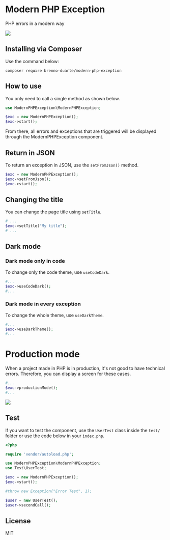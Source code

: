 # Modern PHP Exception

PHP errors in a modern way

<img src="https://res.cloudinary.com/bdlsltfmk/image/upload/v1620047557/exception_uzifw3.png">

## Installing via Composer

Use the command below:

```
composer require brenno-duarte/modern-php-exception
```

## How to use

You only need to call a single method as shown below.

```php
use ModernPHPException\ModernPHPException;

$exc = new ModernPHPException();
$exc->start();
```

From there, all errors and exceptions that are triggered will be displayed through the ModernPHPException component.

## Return in JSON

To return an exception in JSON, use the `setFromJson()` method.

```php
$exc = new ModernPHPException();
$exc->setFromJson();
$exc->start();
```

## Changing the title

You can change the page title using `setTitle`.

```php
# ...
$exc->setTitle("My title");
# ...
```

## Dark mode

### Dark mode only in code

To change only the code theme, use `useCodeDark`.

```php
#...
$exc->useCodeDark();
#...
```

### Dark mode in every exception

To change the whole theme, use `useDarkTheme`.

```php
#...
$exc->useDarkTheme();
#...
```

# Production mode

When a project made in PHP is in production, it's not good to have technical errors. Therefore, you can display a screen for these cases.

```php
#...
$exc->productionMode();
#...
```

<img src="https://res.cloudinary.com/bdlsltfmk/image/upload/v1625058687/error_screen_k09avd.png">

## Test

If you want to test the component, use the `UserTest` class inside the `test/` folder or use the code below in your `index.php`.

```php
<?php

require 'vendor/autoload.php';

use ModernPHPException\ModernPHPException;
use Test\UserTest;

$exc = new ModernPHPException();
$exc->start();

#throw new Exception("Error Test", 1);

$user = new UserTest();
$user->secondCall();
```

## License

MIT
